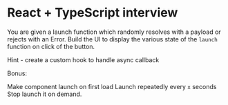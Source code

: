 # React + TypeScript interview

You are given a launch function which randomly resolves with a payload or rejects with an Error. Build the UI to display the various state of the `launch` function on click of the button.

Hint - create a custom hook to handle async callback

Bonus:

Make component launch on first load
Launch repeatedly every `x` seconds
Stop launch it on demand.
